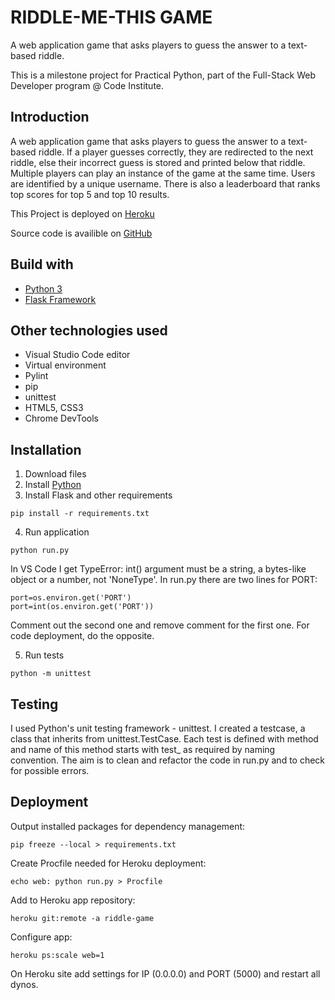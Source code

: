 # RIDDLE-ME-THIS GAME

A web application game that asks players to guess the answer to a text-based riddle.

This is a milestone project for Practical Python, part of the Full-Stack Web Developer program @ Code Institute.

## Introduction

A web application game that asks players to guess the answer to a text-based riddle.
If a player guesses correctly, they are redirected to the next riddle, else their incorrect guess is stored and printed below that riddle.
Multiple players can play an instance of the game at the same time. Users are identified by a unique username.
There is also a leaderboard that ranks top scores for top 5 and top 10 results.

This Project is deployed on [Heroku](https://riddle-game.herokuapp.com/)

Source code is availible on [GitHub](https://github.com/tjasajan/riddle-game)

## Build with

+ [Python 3](https://www.python.org/)
+ [Flask Framework](http://flask.pocoo.org/)

## Other technologies used

+ Visual Studio Code editor
+ Virtual environment
+ Pylint
+ pip
+ unittest
+ HTML5, CSS3
+ Chrome DevTools

## Installation

1. Download files
2. Install [Python](https://www.python.org/downloads/)
3. Install Flask and other requirements 
~~~~
pip install -r requirements.txt
~~~~
4. Run application
~~~~
python run.py
~~~~
In VS Code I get TypeError: int() argument must be a string, a bytes-like object or a number, not 'NoneType'.
In run.py there are two lines for PORT:
~~~~
port=os.environ.get('PORT')
port=int(os.environ.get('PORT'))
~~~~
Comment out the second one and remove comment for the first one. For code deployment, do the opposite.

5. Run tests
~~~~
python -m unittest
~~~~

## Testing

I used Python's unit testing framework - unittest.
I created a testcase, a class that inherits from unittest.TestCase. Each test is defined with method and name of this method starts with test_ as required by naming convention. The aim is to clean and refactor the code in run.py and to check for possible errors. 



## Deployment

Output installed packages for dependency management:
~~~~
pip freeze --local > requirements.txt
~~~~
Create Procfile needed for Heroku deployment:
~~~~
echo web: python run.py > Procfile
~~~~
Add to Heroku app repository:
~~~~
heroku git:remote -a riddle-game
~~~~
Configure app:
~~~~
heroku ps:scale web=1
~~~~
On Heroku site add settings for IP (0.0.0.0) and PORT (5000) and restart all dynos.
